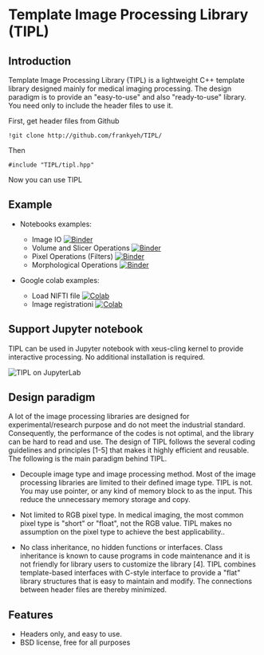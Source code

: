 # Template Image Processing Library (TIPL)

## Introduction

Template Image Processing Library (TIPL) is a lightweight C++ template library designed mainly for medical imaging processing. The design paradigm is to provide an "easy-to-use" and also "ready-to-use" library. You need only to include the header files to use it. 

First, get header files from Github

```
!git clone http://github.com/frankyeh/TIPL/
```

Then 

```
#include "TIPL/tipl.hpp"  
```

Now you can use TIPL

## Example

- Notebooks examples:
  - Image IO [![Binder](https://mybinder.org/badge_logo.svg)](https://mybinder.org/v2/gh/frankyeh/TIPL-example/main?filepath=/image_io.ipynb)
  - Volume and Slicer Operations [![Binder](https://mybinder.org/badge_logo.svg)](https://mybinder.org/v2/gh/frankyeh/TIPL-example/main?filepath=/volume_slice_operations.ipynb)
  - Pixel Operations (Filters) [![Binder](https://mybinder.org/badge_logo.svg)](https://mybinder.org/v2/gh/frankyeh/TIPL-example/main?filepath=/pixel_operations.ipynb)
  - Morphological Operations [![Binder](https://mybinder.org/badge_logo.svg)](https://mybinder.org/v2/gh/frankyeh/TIPL-example/main?filepath=/morphology_operations.ipynb)

- Google colab examples:
  - Load NIFTI file [![Colab](https://colab.research.google.com/assets/colab-badge.svg)]("https://colab.research.google.com/github/frankyeh/TIPL-example/blob/main/colab/load_nii.ipynb)
  - Image registrationi [![Colab](https://colab.research.google.com/assets/colab-badge.svg)]("https://colab.research.google.com/github/frankyeh/TIPL-example/blob/main/colab/spatial_normalization.ipynb)

## Support Jupyter notebook

TIPL can be used in Jupyter notebook with xeus-cling kernel to provide interactive processing. No additional installation is required.

![TIPL on JupyterLab](https://pbs.twimg.com/media/E-s4kj0XsAASRX9?format=jpg&name=small)

## Design paradigm

A lot of the image processing libraries are designed for experimental/research purpose and do not meet the industrial standard. Consequently, the performance of the codes is not optimal, and the library can be hard to read and use. The design of TIPL follows the several coding guidelines and principles [1-5] that makes it highly efficient and reusable. The following is the main paradigm behind TIPL.

- Decouple image type and image processing method. Most of the image processing libraries are limited to their defined image type. TIPL is not. You may use pointer, or any kind of memory block to as the input. This reduce the unnecessary memory storage and copy.

- Not limited to RGB pixel type. In medical imaging, the most common pixel type is "short" or "float", not the RGB value. TIPL makes no assumption on the pixel type to achieve the best applicability..

- No class inheritance, no hidden functions or interfaces. Class inheritance is known to cause programs in code maintenance  and it is not friendly for library users to customize the library [4]. TIPL combines template-based interfaces with C-style interface to provide a "flat" library structures that is easy to maintain and modify. The connections between header files are thereby minimized. 

## Features

- Headers only, and easy to use. 
- BSD license, free for all purposes        

